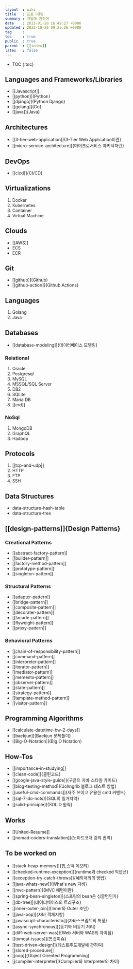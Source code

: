 ```yaml
---
layout  : wiki
title   : 프로그래밍
summary : 개발에 관하여
date    : 2021-01-20 16:42:27 +0900
updated : 2022-10-20 09:25:26 +0900
tag     : 
toc     : true
public  : true
parent  : [[index]] 
latex   : false
---
```

* TOC
{:toc}

## Languages and Frameworks/Libraries
* [[Javascript]]
* [[python]]{Python}
* [[django]]{Python Django}
* [[golang]]{Go}
* [[java]]{Java}

## Architectures
* [[3-tier-web-application]]{3-Tier Web Application이란}
* [[micro-service-architecture]]{마이크로서비스 아키텍처란}

## DevOps
* [[cicd]]{CI/CD}

## Virtualizations
1. Docker
2. Kubernetes
3. Container
4. Virtual Machine

## Clouds
* [[AWS]]
* ECS
* ECR

## Git
* [[github]]{Github}
* [[github-action]]{Github Actions}

## Languages
1. Golang
2. Java

## Databases
* [[database-modeling]]{데이터베이스 모델링}

### Relational
1. Oracle
2. Postgresql
3. MySQL
4. MSSQL/SQL Server
5. DB2
6. SQLite
7. Maria DB
8. [[erd]]

### NoSql
1. MongoDB
2. GraphQL
3. Hadoop

## Protocols
1. [[tcp-and-udp]]
2. HTTP
3. FTP
4. SSH

## Data Structures
* data-structure-hash-table
* data-structure-tree

## [[design-patterns]]{Design Patterns}
### Creational Patterns
* [[abstract-factory-pattern]]
* [[builder-pattern]]
* [[factory-method-pattern]]
* [[prototype-pattern]]
* [[singleton-pattern]]

### Structural Patterns
* [[adapter-pattern]]
* [[bridge-pattern]]
* [[composite-pattern]]
* [[decorater-pattern]]
* [[facade-pattern]]
* [[flyweight-pattern]]
* [[proxy-pattern]]

### Behavioral Patterns
* [[chain-of-responsibility-pattern]]
* [[command-pattern]]
* [[interpreter-pattern]]
* [[iterator-pattern]]
* [[mediator-pattern]]
* [[memento-pattern]]
* [[observer-pattern]]
* [[state-pattern]]
* [[strategy-pattern]]
* [[template-method-pattern]]
* [[visitor-pattern]]

## Programming Algorithms
* [[calculate-datetime-bw-2-days]]
* [[baekjun]]{Baekjun 문제풀이}
* [[Big-O-Notation]]{Big O Notation}

## How-Tos
* [[importance-in-studying]]
* [[clean-code]]{클린코드}
* [[google-java-style-guide]]{구글의 자바 스타일 가이드}
* [[blog-testing-method]]{Johngrib 블로그 테스트 방법}
* [[useful-cmd-commands]]{자주 쓰이고 유용한 cmd 커맨드}
* [[sql-7-do-nots]]{SQL의 칠거지악}
* [[solid-principle]]{SOLID 원칙}

## Works
* [[United-Resume]]
* [[nomad-coders-translation]]{노마드코더 강의 번역}


## To be worked on
* [[stack-heap-memory]]{힙,스택 메모리}
* [[checked-runtime-exception]]{runtime과 checked 익셉션}
* [[exception-try-catch-throws]]{예외처리의 방법}
* [[java-whats-new]]{What's new 자바}
* [[mvc-pattern]]{MVC 패턴이란}
* [[spring-bean-singleton]]{스프링의 bean은 싱글턴인가}
* [[db-tree]]{데이터베이스의 트리구조}
* [[inner-outer-join]]{Inner와 Outer 조인}
* [[java-oop]]{자바 객체지향}
* [[javascript-characteristic]]{자바스크립트의 특징}
* [[async-synchronous]]{동기와 비동기 처리}
* [[diff-web-server-was]]{Web 서버와 WAS의 차이점}
* [[tomcat-issues]]{톰캣이슈}
* [[test-driven-design]]{테스트주도개발에 관하여}
* [[stored-procedure]]
* [[oop]]{Object Oriented Programming}
* [[compiler-interpreter]]{Compiler와 Interpreter의 차이}